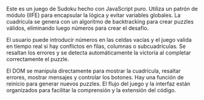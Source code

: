 Este es un juego de Sudoku hecho con JavaScript puro. Utiliza un patrón de módulo (IIFE) para encapsular la lógica y evitar variables globales. La cuadrícula se genera con un algoritmo de backtracking para crear puzzles válidos, eliminando luego números para crear el desafío.

El usuario puede introducir números en las celdas vacías y el juego valida en tiempo real si hay conflictos en filas, columnas o subcuadrículas. Se resaltan los errores y se detecta automáticamente la victoria al completar correctamente el puzzle.

El DOM se manipula directamente para mostrar la cuadrícula, resaltar errores, mostrar mensajes y controlar los botones. Hay una función de reinicio para generar nuevos puzzles. El flujo del juego y la interfaz están organizados para facilitar la comprensión y la extensión del código. 